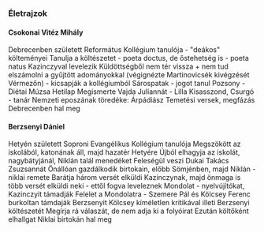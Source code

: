 ### Életrajzok
#### Csokonai Vitéz Mihály
Debrecenben született
Református Kollégium tanulója - "deákos" költeményei
Tanulja a költészetet - poeta doctus, de őstehetség is - poeta natus
Kazinczyval levelezik
Küldöttségből nem tér vissza + nem tud elszámolni a gyűjtött adományokkal (végignézte Martinovicsék kivégzését Vérmezőn) - kicsapják a kollégiumból
Sárospatak - jogot tanul
Pozsony - Diétai Múzsa Hetilap
Megismerte Vajda Juliannát - Lilla
Kisasszond, Csurgó - tanár
Nemzeti eposzának töredéke: Árpádiász
Temetési versek, megfázás
Debrecenben hal meg

#### Berzsenyi Dániel
Hetyén született
Soproni Evangélikus Kollégium tanulója
Megszökött az iskolából, katonának áll, majd hazatér Hetyére
Újból elhagyja az iskolát, nagybátyjánál, Niklán talál menedéket
Feleségül veszi Dukai Takács Zsuzsannát
Önállóan gazdálkodik birtokain, előbb Sömjénben, majd Niklán - niklai remete
Barátja három versét elküldi Kazinczynak, majd önmaga is több versét elküldi neki - ettől fogva leveleznek
Mondolat - nyelvújítókat, Kazinczyit támadják
Felelet a Mondolatra - Szemere Pál és Kölcsey Ferenc burkoltan támdaják Berzsenyit
Kölcsey kíméletlen kritikával illeti Berzsenyi költészetét
Megírja rá válaszát, de nem adja ki a folyóirat
Ezután költőként elhallgat
Niklai birtokán hal meg
